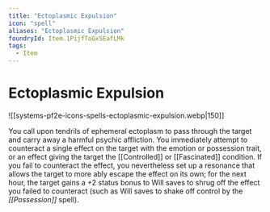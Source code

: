 ```yaml
---
title: "Ectoplasmic Expulsion"
icon: "spell"
aliases: "Ectoplasmic Expulsion"
foundryId: Item.1PijfToGx5EafLMk
tags:
  - Item
---
```


# Ectoplasmic Expulsion
![[systems-pf2e-icons-spells-ectoplasmic-expulsion.webp|150]]

You call upon tendrils of ephemeral ectoplasm to pass through the target and carry away a harmful psychic affliction. You immediately attempt to counteract a single effect on the target with the emotion or possession trait, or an effect giving the target the [[Controlled]] or [[Fascinated]] condition. If you fail to counteract the effect, you nevertheless set up a resonance that allows the target to more ably escape the effect on its own; for the next hour, the target gains a +2 status bonus to Will saves to shrug off the effect you failed to counteract (such as Will saves to shake off control by the _[[Possession]]_ spell).
